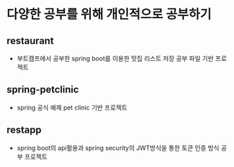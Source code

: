 # 다양한 공부를 위해 개인적으로 공부하기

## restaurant
* 부트캠프에서 공부한 spring boot를 이용한 맛집 리스트 저장 공부 파일 기반 프로젝트

## spring-petclinic
* spring 공식 예제 pet clinic 기반 프로젝트

## restapp
* spring boot의 api활용과 spring security의 JWT방식을 통한 토큰 인증 방식 공부 프로젝트
